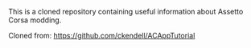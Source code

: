 This is a cloned repository containing useful information about Assetto Corsa modding.

Cloned from:
https://github.com/ckendell/ACAppTutorial